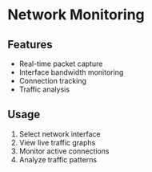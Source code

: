 # Network Monitoring
## Features
- Real-time packet capture
- Interface bandwidth monitoring
- Connection tracking
- Traffic analysis

## Usage
1. Select network interface
2. View live traffic graphs
3. Monitor active connections
4. Analyze traffic patterns
